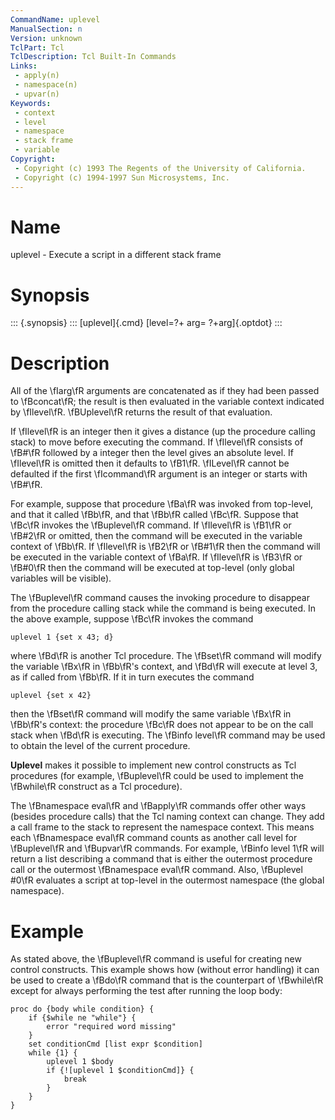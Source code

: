 ```yaml
---
CommandName: uplevel
ManualSection: n
Version: unknown
TclPart: Tcl
TclDescription: Tcl Built-In Commands
Links:
 - apply(n)
 - namespace(n)
 - upvar(n)
Keywords:
 - context
 - level
 - namespace
 - stack frame
 - variable
Copyright:
 - Copyright (c) 1993 The Regents of the University of California.
 - Copyright (c) 1994-1997 Sun Microsystems, Inc.
---
```


# Name

uplevel - Execute a script in a different stack frame

# Synopsis

::: {.synopsis} :::
[uplevel]{.cmd} [level=?+ arg= ?+arg]{.optdot}
:::

# Description

All of the \fIarg\fR arguments are concatenated as if they had been passed to \fBconcat\fR; the result is then evaluated in the variable context indicated by \fIlevel\fR.  \fBUplevel\fR returns the result of that evaluation.

If \fIlevel\fR is an integer then it gives a distance (up the procedure calling stack) to move before executing the command.  If \fIlevel\fR consists of \fB#\fR followed by a integer then the level gives an absolute level.  If \fIlevel\fR is omitted then it defaults to \fB1\fR.  \fILevel\fR cannot be defaulted if the first \fIcommand\fR argument is an integer or starts with \fB#\fR.

For example, suppose that procedure \fBa\fR was invoked from top-level, and that it called \fBb\fR, and that \fBb\fR called \fBc\fR. Suppose that \fBc\fR invokes the \fBuplevel\fR command.  If \fIlevel\fR is \fB1\fR or \fB#2\fR  or omitted, then the command will be executed in the variable context of \fBb\fR.  If \fIlevel\fR is \fB2\fR or \fB#1\fR then the command will be executed in the variable context of \fBa\fR. If \fIlevel\fR is \fB3\fR or \fB#0\fR then the command will be executed at top-level (only global variables will be visible).

The \fBuplevel\fR command causes the invoking procedure to disappear from the procedure calling stack while the command is being executed. In the above example, suppose \fBc\fR invokes the command

```
uplevel 1 {set x 43; d}
```

where \fBd\fR is another Tcl procedure.  The \fBset\fR command will modify the variable \fBx\fR in \fBb\fR's context, and \fBd\fR will execute at level 3, as if called from \fBb\fR.  If it in turn executes the command

```
uplevel {set x 42}
```

then the \fBset\fR command will modify the same variable \fBx\fR in \fBb\fR's context:  the procedure \fBc\fR does not appear to be on the call stack when \fBd\fR is executing.  The \fBinfo level\fR command may be used to obtain the level of the current procedure.

**Uplevel** makes it possible to implement new control constructs as Tcl procedures (for example, \fBuplevel\fR could be used to implement the \fBwhile\fR construct as a Tcl procedure).

The \fBnamespace eval\fR and \fBapply\fR commands offer other ways (besides procedure calls) that the Tcl naming context can change. They add a call frame to the stack to represent the namespace context. This means each \fBnamespace eval\fR command counts as another call level for \fBuplevel\fR and \fBupvar\fR commands. For example, \fBinfo level 1\fR will return a list describing a command that is either the outermost procedure call or the outermost \fBnamespace eval\fR command. Also, \fBuplevel #0\fR evaluates a script at top-level in the outermost namespace (the global namespace).

# Example

As stated above, the \fBuplevel\fR command is useful for creating new control constructs.  This example shows how (without error handling) it can be used to create a \fBdo\fR command that is the counterpart of \fBwhile\fR except for always performing the test after running the loop body:

```
proc do {body while condition} {
    if {$while ne "while"} {
        error "required word missing"
    }
    set conditionCmd [list expr $condition]
    while {1} {
        uplevel 1 $body
        if {![uplevel 1 $conditionCmd]} {
            break
        }
    }
}
```

